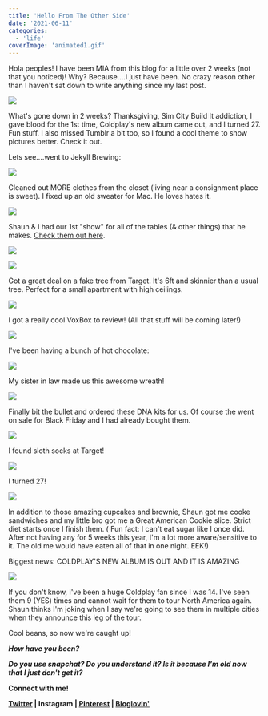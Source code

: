 ```yaml
---
title: 'Hello From The Other Side'
date: '2021-06-11'
categories:
  - 'life'
coverImage: 'animated1.gif'
---
```


Hola peoples! I have been MIA from this blog for a little over 2 weeks (not that you noticed)! Why? Because....I just have been. No crazy reason other than I haven't sat down to write anything since my last post.

[![](images/animated1.gif)](https://blog.kaleighscruggs.com/wp-content/uploads/2015/12/animated1.gif)

What's gone down in 2 weeks? Thanksgiving, Sim City Build It addiction, I gave blood for the 1st time, Coldplay's new album came out, and I turned 27. Fun stuff. I also missed Tumblr a bit too, so I found a cool theme to show pictures better. Check it out.

Lets see....went to Jekyll Brewing:

[![](images/IMG_20151124_191844-300x300.jpg)](https://blog.kaleighscruggs.com/wp-content/uploads/2015/12/IMG_20151124_191844.jpg)

Cleaned out MORE clothes from the closet (living near a consignment place is sweet). I fixed up an old sweater for Mac. He loves hates it.

[![](images/20151127_151647-169x300.jpg)](https://blog.kaleighscruggs.com/wp-content/uploads/2015/12/20151127_151647.jpg)

Shaun & I had our 1st "show" for all of the tables (& other things) that he makes. [Check them out here](https://www.etsy.com/shop/HoundDogWood).

[![](images/FB_IMG_1448729129377-240x300.jpg)](https://blog.kaleighscruggs.com/wp-content/uploads/2015/12/FB_IMG_1448729129377.jpg)

[![](images/IMG_20151128_135120-300x184.jpg)](https://blog.kaleighscruggs.com/wp-content/uploads/2015/12/IMG_20151128_135120.jpg)

Got a great deal on a fake tree from Target. It's 6ft and skinnier than a usual tree. Perfect for a small apartment with high ceilings.

[![](images/PhotoGrid_1448853435125-300x300.jpg)](https://blog.kaleighscruggs.com/wp-content/uploads/2015/12/PhotoGrid_1448853435125.jpg)

I got a really cool VoxBox to review! (All that stuff will be coming later!)

[![](images/IMG_ryylis-300x300.jpg)](https://blog.kaleighscruggs.com/wp-content/uploads/2015/12/IMG_ryylis.jpg)

I've been having a bunch of hot chocolate:

[![](images/IMG_20151130_214947-300x280.jpg)](https://blog.kaleighscruggs.com/wp-content/uploads/2015/12/IMG_20151130_214947.jpg)

My sister in law made us this awesome wreath!

[![](images/IMG_20151201_224308-300x300.jpg)](https://blog.kaleighscruggs.com/wp-content/uploads/2015/12/IMG_20151201_224308.jpg)

Finally bit the bullet and ordered these DNA kits for us. Of course the went on sale for Black Friday and I had already bought them.

[![](images/20151203_162733-01-300x189.jpeg)](https://blog.kaleighscruggs.com/wp-content/uploads/2015/12/20151203_162733-01.jpeg)

I found sloth socks at Target!

[![](images/IMG_20151206_140050-300x300.jpg)](https://blog.kaleighscruggs.com/wp-content/uploads/2015/12/IMG_20151206_140050.jpg)

I turned 27!

[![](images/IMG_20151207_233210-300x300.jpg)](https://blog.kaleighscruggs.com/wp-content/uploads/2015/12/IMG_20151207_233210.jpg)

In addition to those amazing cupcakes and brownie, Shaun got me cooke sandwiches and my little bro got me a Great American Cookie slice. Strict diet starts once I finish them. ( Fun fact: I can't eat sugar like I once did. After not having any for 5 weeks this year, I'm a lot more aware/sensitive to it. The old me would have eaten all of that in one night. EEK!)

Biggest news: COLDPLAY'S NEW ALBUM IS OUT AND IT IS AMAZING

[![](images/IMG_20151204_075820-300x200.jpg)](https://blog.kaleighscruggs.com/wp-content/uploads/2015/12/IMG_20151204_075820.jpg)

If you don't know, I've been a huge Coldplay fan since I was 14. I've seen them 9 (YES) times and cannot wait for them to tour North America again. Shaun thinks I'm joking when I say we're going to see them in multiple cities when they announce this leg of the tour.

Cool beans, so now we're caught up!

**_How have you been?_**

**_Do you use snapchat? Do you understand it? Is it because I'm old now that I just don't get it?_**

**Connect with me!**

**[Twitter](http://twitter.com/kaleighcodes) | Instagram | [Pinterest](https://www.pinterest.com/kleach/) | [Bloglovin'](https://www.bloglovin.com/blogs/fittea-14492845)**
